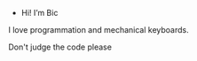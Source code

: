 - Hi! I’m Bic

I love programmation and mechanical keyboards.

Don't judge the code please

<!---
Bic3D/Bic3D is a ✨ special ✨ repository because its `README.md` (this file) appears on your GitHub profile.
You can click the Preview link to take a look at your changes.
--->
